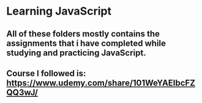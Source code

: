 # Learning JavaScript
## All of these folders mostly contains the assignments that i have completed while studying and practicing JavaScript.
## Course I followed is: https://www.udemy.com/share/101WeYAEIbcFZQQ3wJ/
